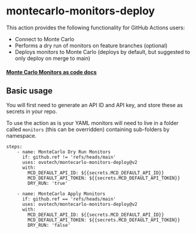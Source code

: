 # montecarlo-monitors-deploy

This action provides the following functionality for GitHub Actions users:
- Connect to Monte Carlo
- Performs a dry run of monitors on feature branches (optional)
- Deploys monitors to Monte Carlo (deploys by default, but suggested to only deploy on merge to main)

#### [Monte Carlo Monitors as code docs](https://docs.getmontecarlo.com/docs/monitors-as-code)

## Basic usage

You will first need to generate an API ID and API key, and store these as secrets in your repo.

To use the action as is your YAML monitors will need to live in a folder called `monitors` (this can be overridden) 
containing sub-folders by namespace.


```
steps:       
    - name: MonteCarlo Dry Run Monitors
      if: github.ref != 'refs/heads/main'
      uses: ovotech/montecarlo-monitors-deploy@v2
      with:
        MCD_DEFAULT_API_ID: ${{secrets.MCD_DEFAULT_API_ID}}
        MCD_DEFAULT_API_TOKEN: ${{secrets.MCD_DEFAULT_API_TOKEN}}     
        DRY_RUN: 'true'  
       
    - name: MonteCarlo Apply Monitors
      if: github.ref == 'refs/heads/main'
      uses: ovotech/montecarlo-monitors-deploy@v2
      with:
        MCD_DEFAULT_API_ID: ${{secrets.MCD_DEFAULT_API_ID}}
        MCD_DEFAULT_API_TOKEN: ${{secrets.MCD_DEFAULT_API_TOKEN}}     
        DRY_RUN: 'false'  
```

